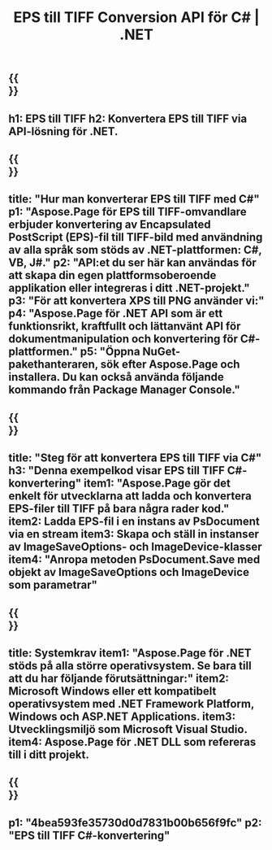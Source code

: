 ﻿---
translation: true
template: /_templates/_conversion-child-net.md
title: EPS till TIFF Conversion API för C# | .NET
url: /net/conversion/eps-to-tiff/
description: Exempelkod för konvertering av EPS till TIFF C#. Använd API-exempelkod för batch-EPS-filer till TIFF-konvertering inom VB.NET, Asp.NET eller någon .NET-baserad applikation.
informat: EPS
outformat: TIFF
otherformats: XPS PS
---

{{<section banner>}}
---
h1: EPS till TIFF
h2: Konvertera EPS till TIFF via API-lösning för .NET.
---

{{<section overview>}}
---
title: "Hur man konverterar EPS till TIFF med C#"
p1: "Aspose.Page för EPS till TIFF-omvandlare erbjuder konvertering av Encapsulated PostScript (EPS)-fil till TIFF-bild med användning av alla språk som stöds av .NET-plattformen: C#, VB, J#."
p2: "API:et du ser här kan användas för att skapa din egen plattformsoberoende applikation eller integreras i ditt .NET-projekt."
p3: "För att konvertera XPS till PNG använder vi:"
p4: "Aspose.Page för .NET API som är ett funktionsrikt, kraftfullt och lättanvänt API för dokumentmanipulation och konvertering för C#-plattformen."
p5: "Öppna NuGet-pakethanteraren, sök efter Aspose.Page och installera. Du kan också använda följande kommando från Package Manager Console."
---

{{<section feature1>}}
---
title: "Steg för att konvertera EPS till TIFF via C#"
h3: "Denna exempelkod visar EPS till TIFF C#-konvertering"
item1: "Aspose.Page gör det enkelt för utvecklarna att ladda och konvertera EPS-filer till TIFF på bara några rader kod."
item2: Ladda EPS-fil i en instans av PsDocument via en stream
item3: Skapa och ställ in instanser av ImageSaveOptions- och ImageDevice-klasser
item4: "Anropa metoden PsDocument.Save med objekt av ImageSaveOptions och ImageDevice som parametrar"
---

{{<section feature2>}}
---
title: Systemkrav
item1: "Aspose.Page för .NET stöds på alla större operativsystem. Se bara till att du har följande förutsättningar:"
item2: Microsoft Windows eller ett kompatibelt operativsystem med .NET Framework Platform, Windows och ASP.NET Applications.
item3: Utvecklingsmiljö som Microsoft Visual Studio.
item4: Aspose.Page för .NET DLL som refereras till i ditt projekt.
---

{{<section gist>}}
---
p1: "4bea593fe35730d0d7831b00b656f9fc"
p2: "EPS till TIFF C#-konvertering"
---

